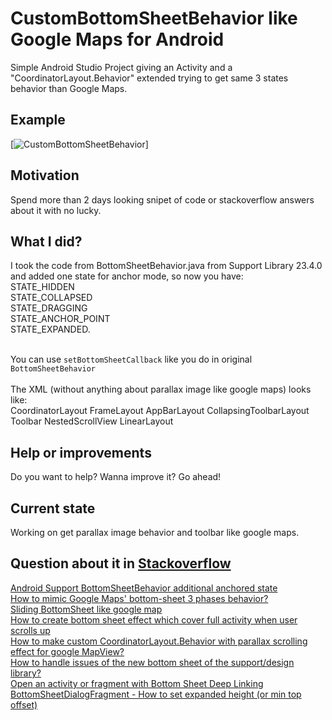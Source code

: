 # CustomBottomSheetBehavior like Google Maps for Android
Simple Android Studio Project giving an Activity and a "CoordinatorLayout.Behavior<V>" extended trying 
to get same 3 states behavior than Google Maps.

## Example
[![CustomBottomSheetBehavior](https://raw.githubusercontent.com/miguelhincapie/CustomBottomSheetBehavior/master/CustomBottomSheetBehaviorLikeGoogleMaps3states.gif)]

## Motivation
Spend more than 2 days looking snipet of code or stackoverflow answers about it with no lucky.

## What I did?
I took the code from BottomSheetBehavior.java from Support Library 23.4.0 and added one state for anchor mode, so now you have:<br>
STATE_HIDDEN<br>
STATE_COLLAPSED<br>
STATE_DRAGGING<br>
STATE_ANCHOR_POINT<br>
STATE_EXPANDED.<br><br>

You can use `setBottomSheetCallback` like you do in original `BottomSheetBehavior`<br><br>
The XML (without anything about parallax image like google maps) looks like:<br>
CoordinatorLayout
    FrameLayout<!--<or fragment with map-->
    AppBarLayout
        CollapsingToolbarLayout
            Toolbar
    NestedScrollView
        LinearLayout


## Help or improvements
Do you want to help?
Wanna improve it?
Go ahead!

## Current state
Working on get parallax image behavior and toolbar like google maps.

## Question about it in [Stackoverflow](http://stackoverflow.com/users/1332549/miguelhincapiec?tab=profile)

[Android Support BottomSheetBehavior additional anchored state](http://stackoverflow.com/questions/36963798/android-support-bottomsheetbehavior-additional-anchored-state)<br>
[How to mimic Google Maps' bottom-sheet 3 phases behavior?](http://stackoverflow.com/questions/34160423/how-to-mimic-google-maps-bottom-sheet-3-phases-behavior/34176633?noredirect=1#comment56361295_34176633)<br>
[Sliding BottomSheet like google map](http://stackoverflow.com/questions/34310530/sliding-bottomsheet-like-google-map)<br>
[How to create bottom sheet effect which cover full activity when user scrolls up](http://stackoverflow.com/questions/35900862/how-to-create-bottom-sheet-effect-which-cover-full-activity-when-user-scrolls-up)<br>
[How to make custom CoordinatorLayout.Behavior with parallax scrolling effect for google MapView?](http://stackoverflow.com/questions/33945085/how-to-make-custom-coordinatorlayout-behavior-with-parallax-scrolling-effect-for)<br>
[How to handle issues of the new bottom sheet of the support/design library?](http://stackoverflow.com/questions/35971546/how-to-handle-issues-of-the-new-bottom-sheet-of-the-support-design-library)<br>
[Open an activity or fragment with Bottom Sheet Deep Linking](http://stackoverflow.com/questions/34243928/open-an-activity-or-fragment-with-bottom-sheet-deep-linking)<br>
[BottomSheetDialogFragment - How to set expanded height (or min top offset)](http://stackoverflow.com/questions/36030879/bottomsheetdialogfragment-how-to-set-expanded-height-or-min-top-offset)

